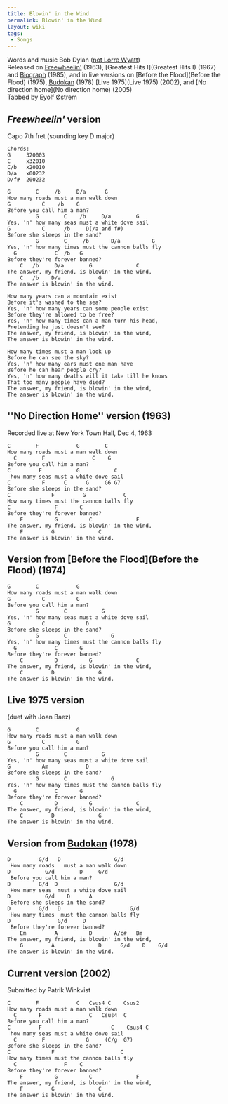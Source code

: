 ```yaml
---
title: Blowin' in the Wind
permalink: Blowin' in the Wind
layout: wiki
tags:
 - Songs
---
```


Words and music Bob Dylan ([not Lorre
Wyatt](http://www.expectingrain.com/dok/who/w/wyattlorre.html))  
Released on [Freewheelin'](Freewheelin') (1963), [Greatest
Hits I](Greatest Hits I) (1967) and
[Biograph](Biograph) (1985), and in live versions on [Before
the Flood](Before the Flood) (1975),
[Budokan](Budokan) (1978) [Live 1975](Live 1975)
(2002), and [No direction home](No direction home) (2005)  
Tabbed by Eyolf Østrem

## *Freewheelin'* version

Capo 7th fret (sounding key D major)

    Chords:
    G     320003
    C     x32010
    C/b   x20010
    D/a   x00232
    D/f#  200232

    G        C     /b     D/a      G
    How many roads must a man walk down
    G          C    /b    G
    Before you call him a man?
             G        C    /b     D/a        G
    Yes, 'n' how many seas must a white dove sail
    G          C      /b     D(/a and f#)
    Before she sleeps in the sand?
             G        C     /b       D/a          G
    Yes, 'n' how many times must the cannon balls fly
      G            C  /b   G
    Before they're forever banned?
        C   /b     D/a        G              C
    The answer, my friend, is blowin' in the wind,
        C   /b    D/a            G
    The answer is blowin' in the wind.

    How many years can a mountain exist
    Before it's washed to the sea?
    Yes, 'n' how many years can some people exist
    Before they're allowed to be free?
    Yes, 'n' how many times can a man turn his head,
    Pretending he just doesn't see?
    The answer, my friend, is blowin' in the wind,
    The answer is blowin' in the wind.

    How many times must a man look up
    Before he can see the sky?
    Yes, 'n' how many ears must one man have
    Before he can hear people cry?
    Yes, 'n' how many deaths will it take till he knows
    That too many people have died?
    The answer, my friend, is blowin' in the wind,
    The answer is blowin' in the wind.

## ''No Direction Home'' version (1963)

Recorded live at New York Town Hall, Dec 4, 1963

    C        F            G        C
    How many roads must a man walk down
      C        F               C    G
    Before you call him a man?
    C         F           G           C
     how many seas must a white dove sail
    C          F      C      G     G6 G7
    Before she sleeps in the sand?
    C             F         G            C
    How many times must the cannon balls fly
    C              F       C
    Before they're forever banned?
        F          G          C              F
    The answer, my friend, is blowin' in the wind,
        F         G              C
    The answer is blowin' in the wind.

## Version from [Before the Flood](Before the Flood) (1974)

    G        C            G
    How many roads must a man walk down
    G          C          G
    Before you call him a man?
             G        C           G
    Yes, 'n' how many seas must a white dove sail
    G          C             D
    Before she sleeps in the sand?
             G        C              G
    Yes, 'n' how many times must the cannon balls fly
      G            C       G
    Before they're forever banned?
        C          D          G              C
    The answer, my friend, is blowin' in the wind,
        C         D              G
    The answer is blowin' in the wind.

## Live 1975 version

(duet with Joan Baez)

    G        C            G
    How many roads must a man walk down
    G          C          G
    Before you call him a man?
             G        C           G
    Yes, 'n' how many seas must a white dove sail
    G          Am            D
    Before she sleeps in the sand?
             G        C              G
    Yes, 'n' how many times must the cannon balls fly
      G            C       G
    Before they're forever banned?
        C          D          G              C
    The answer, my friend, is blowin' in the wind,
        C         D              G
    The answer is blowin' in the wind.

## Version from [Budokan](Budokan) (1978)

    D         G/d   D                 G/d
     How many roads   must a man walk down
    D           G/d        D     G/d
     Before you call him a man?
    D         G/d  D                  G/d
     How many seas  must a white dove sail
    D           G/d    D      A
     Before she sleeps in the sand?
    D         G/d   D                      G/d
     How many times  must the cannon balls fly
    D               G/d     D
     Before they're forever banned?
        Em         A          D       A/c#   Bm
    The answer, my friend, is blowin' in the wind,
        G         A              D      G/d    D    G/d
    The answer is blowin' in the wind.

## Current version (2002)

Submitted by Patrik Winkvist

    C        F            C   Csus4 C    Csus2
    How many roads must a man walk down
      C       F               C   Csus4  C
    Before you call him a man?
    C         F                      C    Csus4 C
     how many seas must a white dove sail
      C        F             G     (C/g  G7)
    Before she sleeps in the sand?
    C             F                     C
    How many times must the cannon balls fly
      C               F    C
    Before they're forever banned?
        F          G          C              F
    The answer, my friend, is blowin' in the wind,
        F         G              C
    The answer is blowin' in the wind.
